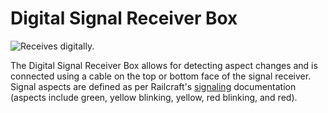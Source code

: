# Digital Signal Receiver Box

![Receives digitally.](block:computronics:computronics.digitalReceiverBox)

The Digital Signal Receiver Box allows for detecting aspect changes and is connected using a cable on the top or bottom face of the signal receiver. Signal aspects are defined as per Railcraft's [signaling](http://railcraft.info/wiki/guide:signalling) documentation (aspects include green, yellow blinking, yellow, red blinking, and red).
